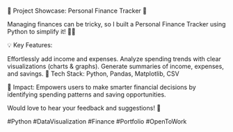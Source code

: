 🌟 Project Showcase: Personal Finance Tracker 🌟

Managing finances can be tricky, so I built a Personal Finance Tracker using Python to simplify it! 🧑‍💻

💡 Key Features:

Effortlessly add income and expenses.
Analyze spending trends with clear visualizations (charts & graphs).
Generate summaries of income, expenses, and savings.
🔧 Tech Stack: Python, Pandas, Matplotlib, CSV

🎯 Impact: Empowers users to make smarter financial decisions by identifying spending patterns and saving opportunities.

Would love to hear your feedback and suggestions! 💬

#Python #DataVisualization #Finance #Portfolio #OpenToWork
